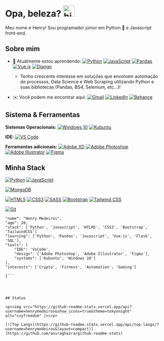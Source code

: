 # Opa, beleza? <img src="https://user-images.githubusercontent.com/1303154/88677602-1635ba80-d120-11ea-84d8-d263ba5fc3c0.gif" width="36px" alt="hi">

 Meu nome é Henry! Sou programador júnior em Python 🐍 e Javascript front-end.

## Sobre mim

* 🌱 Atualmente estou aprendendo:  [![Python](https://img.shields.io/badge/-Python-3776AB?&logo=python&logoColor=ffffff)](https://www.python.org/) [![JavaScript](https://img.shields.io/badge/-JavaScript-23F7DF1C?&logo=javascript&logoColor=000000&labelColor=%23F7DF1C&color=%23FFCE5A)](https://www.javascript.com/)
[![Pandas](https://img.shields.io/badge/-pandas-150458?&logo=pandas&logoColor=ffffff)](https://pandas.pydata.org)
[![Vue.js](https://img.shields.io/badge/-Vue.js-4FC08D?&logo=vue.js&logoColor=ffffff)](https://vuejs.org)
[![Django](https://img.shields.io/badge/-django-103e2a?&logo=django&logoColor=ffffff)](#)
    * Tenho crescente interesse em soluções que envolvem automação de processos, Data Science e Web Scraping utilizando Python e suas bibliotecas (Pandas, BS4, Selenium, etc...)!   

* ✉️ Você podem me encontrar aqui: 
    [![Gmail](https://img.shields.io/badge/-Gmail-c14438?&logo=Gmail&logoColor=ffffff)](mailto:henrymedeiros77@gmail.com) [![LinkedIn](https://img.shields.io/badge/LinkedIn-0A66C2.svg?&logo=linkedin&logoColor=ffffff)](https://www.linkedin.com/in/henry-medeiros77/) [![Behance](https://img.shields.io/badge/Behance-1769FF.svg?&logo=behance&logoColor=ffffff)](https://www.behance.net/henry_medeiros77)

## Sistema & Ferramentas


**Sistemas Operacionais:** [![Windows 10](https://img.shields.io/badge/Windows-10-blue?&logo=Windows&logoColor=Fff)](https://www.microsoft.com/pt-br/windows/get-windows-10) [![Kubuntu](https://img.shields.io/badge/Kubuntu-20.04.2LTS-blue?&logo=Kubuntu&logoColor=Fff)](https://kubuntu.org/getkubuntu/)

**IDE:** [![VS Code](https://img.shields.io/badge/VSCode-%23007ACC?&logo=Visual-studio-code)](https://code.visualstudio.com/)

**Ferramentas adicionais:** [![Adobe XD](https://img.shields.io/badge/Adobe-XD-FF61F6?&logo=Adobe-XD&logoColor=ffffff)](https://www.adobe.com/br/products/xd.html) [![Adobe Photoshop](https://img.shields.io/badge/Adobe-Photoshop-31A8FF?&logo=Adobe-Photoshop&logoColor=ffffff)](https://www.adobe.com/br/products/photoshop.html)
[![Adobe Illustrator](https://img.shields.io/badge/Adobe-Illustrator-FF9A00?&logo=Adobe-Illustrator&logoColor=ffffff)](https://www.adobe.com/br/products/illustrator.html)
[![Figma](https://img.shields.io/badge/Figma-F24E1E?&logo=Figma&logoColor=ffffff)](https://figma.com/)

## Minha Stack

[![Python](https://img.shields.io/badge/-Python-3776AB?&logo=python&logoColor=ffffff)](https://www.python.org/)
[![JavaScript](https://img.shields.io/badge/-JavaScript-23F7DF1C?&logo=javascript&logoColor=000000&labelColor=%23F7DF1C&color=%23FFCE5A)](https://www.javascript.com/)

[![MongoDB](https://img.shields.io/badge/-MongoDB-47A248?&logo=MongoDB&logoColor=ffffff)](https://www.mongodb.com/)

[![HTML5](https://img.shields.io/badge/-HTML5-E34F26?&logo=HTML5&logoColor=ffffff)](#)
[![CSS3](https://img.shields.io/badge/-CSS3-1572B6?&logo=CSS3&logoColor=ffffff)](#)
[![SASS](https://img.shields.io/badge/-SASS-CC6699?&logo=Sass&logoColor=ffffff)](#)
[![Bootstrap](https://img.shields.io/badge/-Bootstrap-7952B3?&logo=Bootstrap&logoColor=ffffff)](https://getbootstrap.com)
[![Tailwind CSS](https://img.shields.io/badge/-TailwindCSS-38B2AC?&logo=tailwind-css20kafka&logoColor=ffffff)](https://tailwindcss.com)

[![Git](https://img.shields.io/badge/-Git-%23F05032?&logo=git&logoColor=%23ffffff)](https://git-scm.com/)

```{
"name": "Henry Medeiros",
"age": 20,
"stack": ['Python', 'Javascript', 'HTLM5', 'CSS3', 'Bootstrap', 'TailwindCSS']
"learning": ['Python', 'Pandas', 'Javascript', 'Vue.js', 'Flask', 'SQL'],
"tools": [
    "IDE": 'VsCode',
    "design": ['Adobe Photoshop', 'Adobe Illustrator', 'Figma'],
    "systems": ['Kubuntu', 'Windows 10']
],
"interests": ['Crypto', 'Fitness', 'Automation', 'Gaming']

}```




## Status

<p><img src="https://github-readme-stats.vercel.app/api?username=henrymedeiros&show_icons=true&theme=tokyonight" alt="cxyfreedom" /></p>

[![Top Langs](https://github-readme-stats.vercel.app/api/top-langs/?username=henrymedeiros&layout=compact)](https://github.com/anuraghazra/github-readme-stats)





